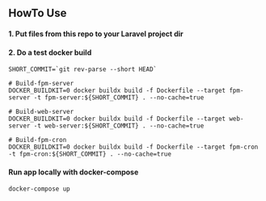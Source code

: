 ## HowTo Use

#### 1. Put files from this repo to your Laravel project dir
#### 2. Do a test docker build
```shell
SHORT_COMMIT=`git rev-parse --short HEAD`

# Build-fpm-server
DOCKER_BUILDKIT=0 docker buildx build -f Dockerfile --target fpm-server -t fpm-server:${SHORT_COMMIT} . --no-cache=true

# Build-web-server
DOCKER_BUILDKIT=0 docker buildx build -f Dockerfile --target web-server -t web-server:${SHORT_COMMIT} . --no-cache=true

# Build-fpm-cron
DOCKER_BUILDKIT=0 docker buildx build -f Dockerfile --target fpm-cron -t fpm-cron:${SHORT_COMMIT} . --no-cache=true
```

#### Run app locally with docker-compose
```shell
docker-compose up
```
